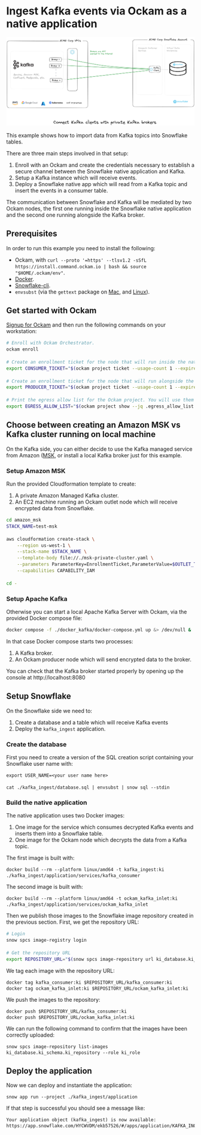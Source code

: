 # Ingest Kafka events via Ockam as a native application

![Architecture](diagram.png)

This example shows how to import data from Kafka topics into Snowflake tables.

There are three main steps involved in that setup:

1. Enroll with an Ockam and create the credentials necessary to establish a secure channel between the Snowflake native
   application and Kafka.
2. Setup a Kafka instance which will receive events.
3. Deploy a Snowflake native app which will read from a Kafka topic and insert the events in a consumer table.

The communication between Snowflake and Kafka will be mediated by two Ockam nodes, the first one running inside the
Snowflake native application and the second one running alongside the Kafka broker.

## Prerequisites

In order to run this example you need to install the following:

- Ockam,
  with `curl --proto '=https' --tlsv1.2 -sSfL https://install.command.ockam.io | bash && source "$HOME/.ockam/env"`.
- [Docker](https://docs.docker.com/get-docker).
- [Snowflake-cli](https://docs.snowflake.com/en/developer-guide/snowflake-cli-v2/installation/installation).
- `envsubst` (via the `gettext` package on [Mac](https://formulae.brew.sh/formula/gettext),
  and [Linux](https://www.gnu.org/software/gettext/gettext.html)).

## Get started with Ockam

[Signup for Ockam](https://www.ockam.io/signup) and then run the following commands on your workstation:

```sh
# Enroll with Ockam Orchestrator.
ockam enroll

# Create an enrollment ticket for the node that will run inside the native application.
export CONSUMER_TICKET="$(ockam project ticket --usage-count 1 --expires-in 10h --attribute kafka-consumer)"

# Create an enrollment ticket for the node that will run alongside the Kafka broker.
export PRODUCER_TICKET="$(ockam project ticket --usage-count 1 --expires-in 10h --attribute kafka-producer --relay kafka)"

# Print the egress allow list for the Ockam project. You will use them later in this example.
export EGRESS_ALLOW_LIST="$(ockam project show --jq .egress_allow_list | sed "s/\"/'/g" | sed "s/\[/(/g" | sed "s/\]/)/g")"
```

## Choose between creating an Amazon MSK vs Kafka cluster running on local machine

On the Kafka side, you can either decide to use the Kafka managed service from
Amazon ([MSK](https://aws.amazon.com/msk/),
or install a local Kafka broker just for this example.

### Setup Amazon MSK

Run the provided Cloudformation template to create:

1. A private Amazon Managed Kafka cluster.
2. An EC2 machine running an Ockam outlet node which will receive encrypted data from Snowflake.

```sh
cd amazon_msk
STACK_NAME=test-msk

aws cloudformation create-stack \
    --region us-west-1 \
    --stack-name $STACK_NAME \
    --template-body file://./msk-private-cluster.yaml \
    --parameters ParameterKey=EnrollmentTicket,ParameterValue=$OUTLET_TICKET \
    --capabilities CAPABILITY_IAM

cd -
```

### Setup Apache Kafka

Otherwise you can start a local Apache Kafka Server with Ockam, via the provided Docker compose file:

```sh
docker compose -f ./docker_kafka/docker-compose.yml up &> /dev/null &
```

In that case Docker compose starts two processes:

1. A Kafka broker.
2. An Ockam producer node which will send encrypted data to the broker.

You can check that the Kafka broker started properly by opening up the console at http://localhost:8080

## Setup Snowflake

On the Snowflake side we need to:

1. Create a database and a table which will receive Kafka events
2. Deploy the `kafka_ingest` application.

### Create the database

First you need to create a version of the SQL creation script containing your Snowflake user name with:

```
export USER_NAME=<your user name here>

cat ./kafka_ingest/database.sql | envsubst | snow sql --stdin
```

### Build the native application

The native application uses two Docker images:

1. One image for the service which consumes decrypted Kafka events and inserts them into a Snowflake table.
2. One image for the Ockam node which decrypts the data from a Kafka topic.

The first image is built with:

```
docker build --rm --platform linux/amd64 -t kafka_ingest:ki ./kafka_ingest/application/services/kafka_consumer 
```

The second image is built with:

```
docker build --rm --platform linux/amd64 -t ockam_kafka_inlet:ki ./kafka_ingest/application/services/ockam_kafka_inlet 
```

Then we publish those images to the Snowflake image repository created in the previous section.
First, we get the repository URL:

```sh
# Login
snow spcs image-registry login

# Get the repository URL
export REPOSITORY_URL="$(snow spcs image-repository url ki_database.ki_schema.ki_repository --role ki_role)"
```

We tag each image with the repository URL:

```shell
docker tag kafka_consumer:ki $REPOSITORY_URL/kafka_consumer:ki
docker tag ockam_kafka_inlet:ki $REPOSITORY_URL/ockam_kafka_inlet:ki
```

We push the images to the repository:

```shell
docker push $REPOSITORY_URL/kafka_consumer:ki
docker push $REPOSITORY_URL/ockam_kafka_inlet:ki
```

We can run the following command to confirm that the images have been correctly uploaded:

```shell
snow spcs image-repository list-images ki_database.ki_schema.ki_repository --role ki_role
```

## Deploy the application

Now we can deploy and instantiate the application:

```shell
snow app run --project ./kafka_ingest/application
```

If that step is successful you should see a message like:

```shell
Your application object (kafka_ingest) is now available:
https://app.snowflake.com/HYCWVDM/ekb57526/#/apps/application/KAFKA_INGEST
```
